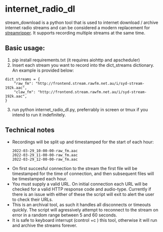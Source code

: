 # internet_radio_dl

stream_download is a python tool that is used to internet download / archive internet radio streams and can be considered a modern replacement for [streamripper](http://streamripper.sourceforge.net/). It supports recording multiple streams at the same time.

## Basic usage:

1. pip install requirements.txt (it requires aiohttp and apscheduler)
2. Insert each stream you want to record into the dict_streams dictionary. An example is provided below:

```
dict_streams = {
    "raw_fm": "http://frontend.stream.rawfm.net.au/i/syd-stream-192k.aac",
    "claw_fm": "http://frontend.stream.rawfm.net.au/i/syd-stream-192k.aac",
}
```
3. run python internet_radio_dl.py, preferrably in screen or tmux if you intend to run it indefinitely.

## Technical notes

* Recordings will be split up and timestamped for the start of each hour:
  ```
  2022-03-29_10-00-00-raw_fm.aac
  2022-03-29_11-00-00-raw_fm.aac
  2022-03-29_12-00-00-raw_fm.aac
  ```
* On first succesful connection to the stream the first file will be timestamped for the time of connection, and then subsequent files will be timestamped each hour.
* You must supply a valid URL. On initial connection each URL will be checked for a valid HTTP response code and audio-type. Currently if there is an issue with either of these the script will exit to alert the user to check their URLs.
* This is an archival tool, as such it handles all disconnects or timeouts quickly. The script will agressively attempt to reconnect to the stream on error in a random range between 5 and 60 seconds.
* It is safe to keyboard interrupt (control +c ) this tool, otherwise it will run and archive the streams forever.